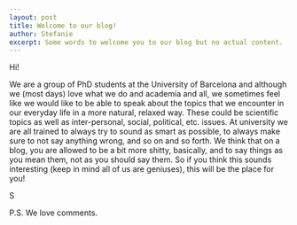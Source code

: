 ```yaml
---
layout: post
title: Welcome to our blog!
author: Stefanie
excerpt: Some words to welcome you to our blog but no actual content. 
---
```


Hi! 

We are a group of PhD students at the University of Barcelona and although we (most days) love what we do and academia and all, we sometimes feel like we would like to be able to speak about the topics that we encounter in our everyday life in a more natural, relaxed way. These could be scientific topics as well as inter-personal, social, political, etc. issues. At university we are all trained to always try to sound as smart as possible, to always make sure to not say anything wrong, and so on and so forth. We think that on a blog, you are allowed to be a bit more shitty, basically, and to say things as you mean them, not as you should say them. So if you think this sounds interesting (keep in mind all of us are geniuses), this will be the place for you! 

S

P.S. We love comments. 

